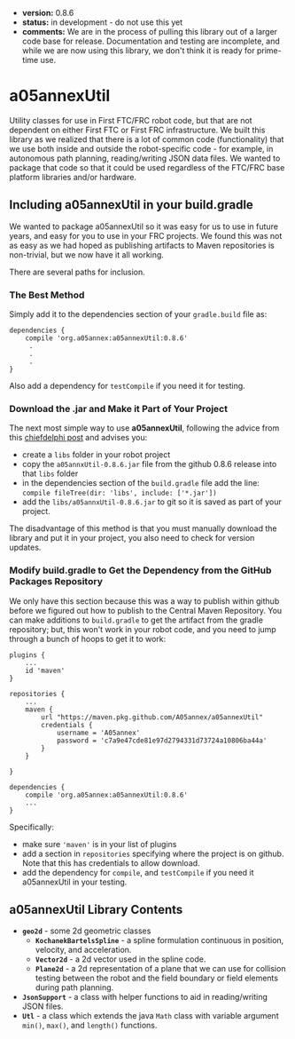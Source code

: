 * **version:** 0.8.6
* **status:** in development - do not use this yet
* **comments:** We are in the process of pulling this library out of a larger code base
  for release. Documentation and testing are incomplete, and while we are now using this
  library, we don't think it is ready for prime-time use.

# a05annexUtil
Utility classes for use in First FTC/FRC robot code, but that are not dependent on either
First FTC or First FRC infrastructure. We built this library as we realized that there 
is a lot of common code (functionality) that we use both inside and outside the
robot-specific code - for example, in autonomous path planning, reading/writing JSON
data files. We wanted to package that code so that it could be
used regardless of the FTC/FRC base platform libraries and/or hardware.

## Including a05annexUtil in your build.gradle

We wanted to package a05annexUtil so it was easy for us to use in future years, and
easy for you to use in your FRC projects. We found this was not as easy as we had
hoped as publishing artifacts to Maven repositories is non-trivial, but we now have
it all working.

There are several paths for inclusion.

### The Best Method

Simply add it to the dependencies section of your `gradle.build` file as:
```
dependencies {
    compile 'org.a05annex:a05annexUtil:0.8.6'
     .
     .
     .
}
```

Also add a dependency for `testCompile` if you need it for testing.

### Download the .jar and Make it Part of Your Project

The next most simple way to use **a05annexUtil**, following the advice from this
[chiefdelphi post](https://www.chiefdelphi.com/t/adding-my-teams-library-as-a-vendor-library/339626)
and advises you:
* create a `libs` folder in your robot project
* copy the `a05annxUtil-0.8.6.jar` file from the github 0.8.6 release into that `libs` folder
* in the dependencies section of the `build.gradle` file add the line:  
  `compile fileTree(dir: 'libs', include: ['*.jar'])`
* add the `libs/a05annxUtil-0.8.6.jar` to git so it is saved as part of your project.
  
The disadvantage of this method is that you must manually download the library and
put it in your project, you also need to check for version updates.
  
### Modify build.gradle to Get the Dependency from the GitHub Packages Repository

We only have this section because this was a way to publish within github before we
figured out how to publish to the Central Maven Repository. You can make additions
to `build.gradle` to get the artifact from the gradle repository; but, this won't
work in your robot code, and you need to jump through a bunch of hoops to get it to work:

```
plugins {
    ...
    id 'maven'
}

repositories {
    ...
    maven {
        url "https://maven.pkg.github.com/A05annex/a05annexUtil"
        credentials {
            username = 'A05annex'
            password = 'c7a9e47cde81e97d2794331d73724a10806ba44a'
        }
    }

}

dependencies {
    compile 'org.a05annex:a05annexUtil:0.8.6'
    ...
}

```
Specifically:
* make sure `'maven'` is in your list of plugins
* add a section in `repositories` specifying where the project is on github. Note
  that this has credentials to allow download.
* add the dependency for `compile`, and `testCompile` if you need it a05annexUtil
  in your testing.

## a05annexUtil Library Contents

* **`geo2d`** - some 2d geometric classes
  * **`KochanekBartelsSpline`** - a spline formulation continuous in position, velocity, and
    acceleration.
  * **`Vector2d`** - a 2d vector used in the spline code.
  * **`Plane2d`** - a 2d representation of a plane that we can use for collision testing between the robot
    and the field boundary or field elements during path planning.
* **`JsonSupport`** - a class with helper functions to aid in reading/writing JSON files.
* **`Utl`** - a class which extends the java `Math` class with variable argument `min()`, `max()`, and
  `length()` functions.

    

